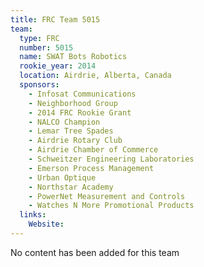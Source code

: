 ```yaml
---
title: FRC Team 5015
team:
  type: FRC
  number: 5015
  name: SWAT Bots Robotics
  rookie_year: 2014
  location: Airdrie, Alberta, Canada
  sponsors:
    - Infosat Communications
    - Neighborhood Group
    - 2014 FRC Rookie Grant
    - NALCO Champion
    - Lemar Tree Spades
    - Airdrie Rotary Club
    - Airdrie Chamber of Commerce
    - Schweitzer Engineering Laboratories
    - Emerson Process Management
    - Urban Optique
    - Northstar Academy
    - PowerNet Measurement and Controls
    - Watches N More Promotional Products
  links:
    Website: 
---
```

No content has been added for this team